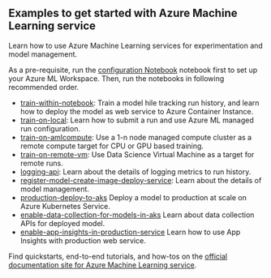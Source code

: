 ## Examples to get started with Azure Machine Learning service

Learn how to use Azure Machine Learning services for experimentation and model management.

As a pre-requisite, run the [configuration Notebook](../configuration.ipynb) notebook first to set up your Azure ML Workspace. Then, run the notebooks in following recommended order.

 * [train-within-notebook](./training/train-within-notebook): Train a model hile tracking run history, and learn how to deploy the model as web service to Azure Container Instance.
 * [train-on-local](./training/train-on-local): Learn how to submit a run and use Azure ML managed run configuration.
* [train-on-amlcompute](./training/train-on-amlcompute): Use a 1-n node managed compute cluster as a remote compute target for CPU or GPU based training.
* [train-on-remote-vm](./training/train-on-remote-vm): Use Data Science Virtual Machine as a target for remote runs.
* [logging-api](./training/logging-api): Learn about the details of logging metrics to run history.
* [register-model-create-image-deploy-service](./deployment/register-model-create-image-deploy-service): Learn about the details of model management.
* [production-deploy-to-aks](./deployment/production-deploy-to-aks) Deploy a model to production at scale on Azure Kubernetes Service.
* [enable-data-collection-for-models-in-aks](./deployment/enable-data-collection-for-models-in-aks) Learn about data collection APIs for deployed model.
* [enable-app-insights-in-production-service](./deployment/enable-app-insights-in-production-service) Learn how to use App Insights with production web service.
 
Find quickstarts, end-to-end tutorials, and how-tos on the [official documentation site for Azure Machine Learning service](https://docs.microsoft.com/en-us/azure/machine-learning/service/).
